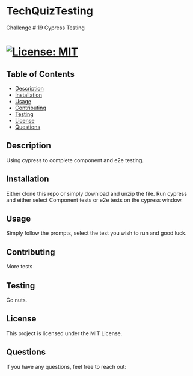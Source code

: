 # TechQuizTesting
Challenge # 19 Cypress Testing

# [![License: MIT](https://img.shields.io/badge/License-MIT-yellow.svg)](https://opensource.org/licenses/MIT)

## Table of Contents
- [Description](#description)
- [Installation](#installation)
- [Usage](#usage)
- [Contributing](#contributing)
- [Testing](#testing)
- [License](#license)
- [Questions](#questions)

## Description
Using cypress to complete component and e2e testing.

## Installation
Either clone this repo or simply download and unzip the file. Run cypress and either select Component tests or e2e tests on the cypress window.

## Usage
Simply follow the prompts, select the test you wish to run and good luck.

## Contributing
More tests

## Testing
Go nuts.

## License
This project is licensed under the MIT License.

## Questions
If you have any questions, feel free to reach out:

